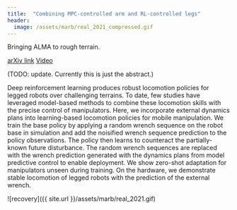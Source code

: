 ```yaml
---
title:  "Combining MPC-controlled arm and RL-controlled legs"
header:
  image: /assets/marb/real_2021_compressed.gif
---
```


Bringing ALMA to rough terrain.

[arXiv link](https://arxiv.org/pdf/2201.03871.pdf)
[Video](https://www.youtube.com/watch?v=ZCv8W_NzhVo)

(TODO: update. Currently this is just the abstract.)

Deep reinforcement learning produces robust locomotion policies for legged robots over challenging terrains. To date, few studies have leveraged model-based methods to combine these locomotion skills with the precise control of manipulators. Here, we incorporate external dynamics plans into learning-based locomotion policies for mobile manipulation. We train the base policy by applying a random wrench sequence on the robot base in simulation and add the noisified wrench sequence prediction to the policy observations. The policy then learns to counteract the partially-known future disturbance. The random wrench sequences are replaced with the wrench prediction generated with the dynamics plans from model predictive control to enable deployment. We show zero-shot adaptation for manipulators unseen during training. On the hardware, we demonstrate stable locomotion of legged robots with the prediction of the external wrench.

![recovery]({{ site.url }}/assets/marb/real_2021.gif)
